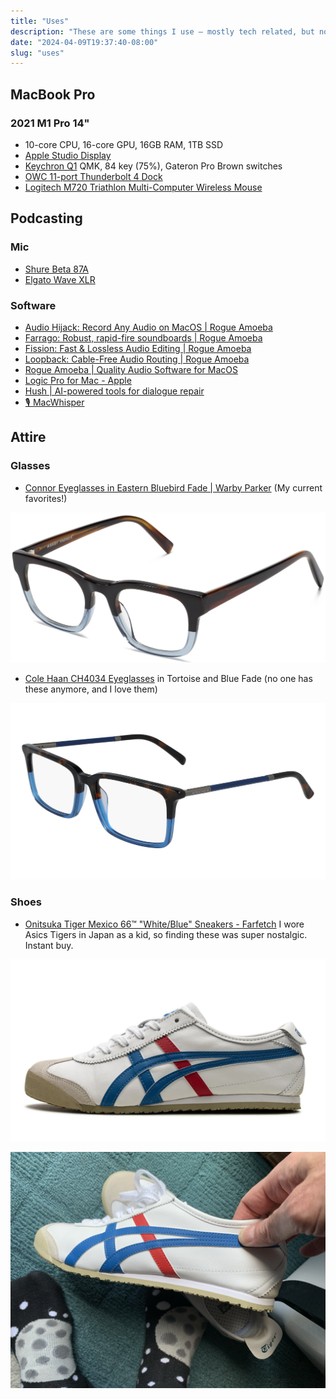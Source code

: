 ```yaml
---
title: "Uses"
description: "These are some things I use – mostly tech related, but not completely. An eternal work in progress."
date: "2024-04-09T19:37:40-08:00"
slug: "uses"
---
```

## MacBook Pro

### 2021 M1 Pro 14"

- 10-core CPU, 16-core GPU, 16GB RAM, 1TB SSD
- [Apple Studio Display](https://www.apple.com/studio-display/)
- [Keychron Q1](https://www.keychron.com/products/keychron-q1) QMK, 84 key (75%), Gateron Pro Brown switches
- [OWC 11-port Thunderbolt 4 Dock](https://eshop.macsales.com/shop/owc-thunderbolt-dock)
- [Logitech M720 Triathlon Multi-Computer Wireless Mouse](https://www.logitech.com/en-us/products/mice/m720-triathlon.910-004790.html)

## Podcasting

### Mic

- [Shure Beta 87A](https://www.shure.com/en-US/products/microphones/beta_87a?variant=BETA87A)
- [Elgato Wave XLR](https://www.elgato.com/us/en/p/wave-xlr)  

### Software

- [Audio Hijack: Record Any Audio on MacOS | Rogue Amoeba](https://rogueamoeba.com/audiohijack/)
- [Farrago: Robust, rapid-fire soundboards | Rogue Amoeba](https://rogueamoeba.com/farrago/)
- [Fission: Fast & Lossless Audio Editing | Rogue Amoeba](https://rogueamoeba.com/fission/)
- [Loopback: Cable-Free Audio Routing | Rogue Amoeba](https://rogueamoeba.com/loopback/)
- [Rogue Amoeba | Quality Audio Software for MacOS](https://rogueamoeba.com/)
- [Logic Pro for Mac - Apple](https://www.apple.com/logic-pro/)
- [Hush | AI-powered tools for dialogue repair](https://hushaudioapp.com/)
- [🎙️ MacWhisper](https://goodsnooze.gumroad.com/l/macwhisper)

## Attire

### Glasses

- [Connor Eyeglasses in Eastern Bluebird Fade | Warby Parker](https://www.warbyparker.com/eyeglasses/connor/eastern-bluebird-fade?w=medium) (My current favorites!)

[![Warby Parker Connor Eastern Bluebird Fade](../../assets/images/posts/WarbyParkerConnorEasternBluebirdFade-11EAFF75-4793-48FD-9CA5-8EC00975558A.png)](/images/posts/WarbyParkerConnorEasternBluebirdFade-11EAFF75-4793-48FD-9CA5-8EC00975558A.png)  

- [Cole Haan CH4034 Eyeglasses](https://www.coolframes.com/glasses/cole-haan-eyewear/ch4034-eyeglasses.html) in Tortoise and Blue Fade (no one has these anymore, and I love them)

[![Cole Haan 4043 Tortoise and Blue Fade](../../assets/images/posts/ColeHaan4043tortoisebluefade-38C5CFFE-CA65-4308-B444-56FCF52A533D.png)](/images/posts/ColeHaan4043tortoisebluefade-38C5CFFE-CA65-4308-B444-56FCF52A533D.png)
  
### Shoes

- [Onitsuka Tiger Mexico 66™ "White/Blue" Sneakers - Farfetch](https://www.farfetch.com/jp/shopping/men/onitsuka-tiger-mexico-66-whiteblue-sneakers-item-21345026.aspx?storeid=11218) I wore Asics Tigers in Japan as a kid, so finding these was super nostalgic. Instant buy.

[![Onitsuka Tiger](../../assets/images/posts/OnitsukaTiger2-FA252BE3-2A89-4E1B-8B52-759AA55758F1.png)](/images/posts/OnitsukaTiger2-FA252BE3-2A89-4E1B-8B52-759AA55758F1.png)

[![Onitsuka Tiger](../../assets/images/posts/OnitsukaTiger-D434002B-191E-4772-A0C9-FC857CCC4AE1.png)](/images/posts/OnitsukaTiger-D434002B-191E-4772-A0C9-FC857CCC4AE1.png)
